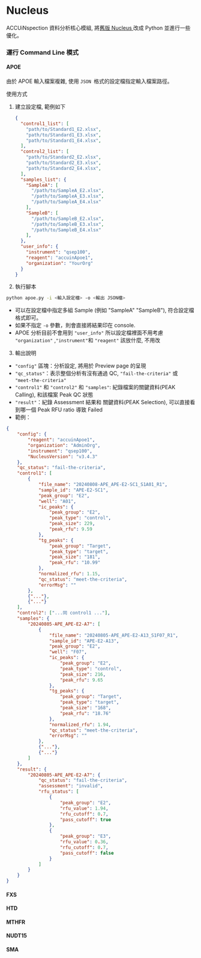 # Nucleus

ACCUiNspection 資料分析核心模組, 將[舊版 Nucleus ](https://github.com/ACCUiNBio/Nucleus)改成 Python 並進行一些優化。

### 運行 Command Line 模式

#### APOE

由於 APOE 輸入檔案複雜, 使用 `JSON `格式的設定檔指定輸入檔案路徑。

使用方式

1. 建立設定檔, 範例如下

   ```json
   {
     "control1_list": [
       "path/to/Standard1_E2.xlsx",
       "path/to/Standard1_E3.xlsx",
       "path/to/Standard1_E4.xlsx",
     ],
     "control2_list": [
       "path/to/Standard2_E2.xlsx",
       "path/to/Standard2_E3.xlsx",
       "path/to/Standard2_E4.xlsx",
     ],
     "samples_list": {
       "SampleA": [
         "/path/to/SampleA_E2.xlsx",
         "/path/to/SampleA_E3.xlsx",
         "/path/to/SampleA_E4.xlsx"
       ],
       "SampleB": [
         "/path/to/SampleB_E2.xlsx",
         "/path/to/SampleB_E3.xlsx",
         "/path/to/SampleB_E4.xlsx"
       ],
     },
     "user_info": {
       "instrument": "qsep100",
       "reagent": "accuinApoe1",
       "organization": "YourOrg"
     }
   }

   ```
2. 執行腳本

```bash
python apoe.py -i <輸入設定檔> -o <輸出 JSON檔>
```

* 可以在設定檔中指定多組 Sample (例如 "SampleA" "SampleB"), 符合設定檔格式即可。
* 如果不指定 `-o` 參數，則會直接將結果印在 console.
* APOE 分析目前不會用到  `"user_info"` 所以設定檔裡面不用考慮 `"organization"` ,`"instrument"`和 `"reagent"` 該放什麼, 不用改

3. 輸出說明

* `"config"` 區塊：分析設定, 將用於 Preview page 的呈現
* `"qc_status"`：表示整個分析有沒有通過 QC, `"fail-the-criteria"` 或 `"meet-the-criteria"`
* `"control1"` 和 `"control2"` 和 `"samples"`: 紀錄檔案的關鍵資料(PEAK Calling), 和該檔案 Peak QC 狀態
* `"result"`：紀錄 Assessment 結果和 關鍵資料(PEAK Selection), 可以直接看到哪一個 Peak RFU ratio 導致 Failed
* 範例：

```json
{
    "config": {
        "reagent": "accuinApoe1",
        "organization": "AdminOrg",
        "instrument": "qsep100",
        "NucleusVersion": "v3.4.3"
    },
    "qc_status": "fail-the-criteria",
    "control1": [
        {
            "file_name": "20240808-APE_APE-E2-SC1_S1A01_R1",
            "sample_id": "APE-E2-SC1",
            "peak_group": "E2",
            "well": "A01",
            "ic_peaks": {
                "peak_group": "E2",
                "peak_type": "control",
                "peak_size": 229,
                "peak_rfu": 9.59
            },
            "tg_peaks": {
                "peak_group": "Target",
                "peak_type": "target",
                "peak_size": "181",
                "peak_rfu": "10.99"
            },
            "normalized_rfu": 1.15,
            "qc_status": "meet-the-criteria",
            "errorMsg": ""
        },
        {"..."},
        {"..."}
    ],
    "control2": ["...同 control1 ..."],
    "samples": {
        "20240805-APE_APE-E2-A7": [
            {
                "file_name": "20240805-APE_APE-E2-A13_S1F07_R1",
                "sample_id": "APE-E2-A13",
                "peak_group": "E2",
                "well": "F07",
                "ic_peaks": {
                    "peak_group": "E2",
                    "peak_type": "control",
                    "peak_size": 216,
                    "peak_rfu": 9.65
                },
                "tg_peaks": {
                    "peak_group": "Target",
                    "peak_type": "target",
                    "peak_size": "168",
                    "peak_rfu": "18.76"
                },
                "normalized_rfu": 1.94,
                "qc_status": "meet-the-criteria",
                "errorMsg": ""
            },
            {"..."},
            {"..."}
        ]
    },
    "result": {
        "20240805-APE_APE-E2-A7": {
            "qc_status": "fail-the-criteria",
            "assessment": "invalid",
            "rfu_status": [
                {
                    "peak_group": "E2",
                    "rfu_value": 1.94,
                    "rfu_cutoff": 0.7,
                    "pass_cutoff": true
                },
                {
                    "peak_group": "E3",
                    "rfu_value": 0.36,
                    "rfu_cutoff": 0.7,
                    "pass_cutoff": false
                }
            ]
        }
    }
}
```

#### FXS

#### HTD

#### MTHFR

#### NUDT15

#### SMA
